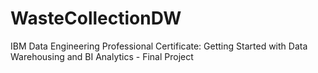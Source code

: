 # WasteCollectionDW
IBM Data Engineering Professional Certificate: Getting Started with Data Warehousing and BI Analytics - Final Project
